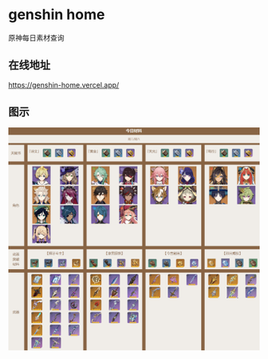 # genshin home

原神每日素材查询

## 在线地址
<https://genshin-home.vercel.app/>

## 图示

![](https://raw.githubusercontent.com/xxxsjan/pic-bed/main/202306241447638.png)